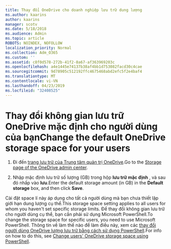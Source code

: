 ```yaml
---
title: Thay đổi OneDrive cho doanh nghiệp lưu trữ dung lượng
ms.author: kaarins
author: kaarins
manager: scotv
ms.date: 5/18/2018
ms.audience: Admin
ms.topic: article
ROBOTS: NOINDEX, NOFOLLOW
localization_priority: Normal
ms.collection: Adm_O365
ms.custom: ''
ms.assetid: c8f0d578-272b-41f2-8a67-af363969203c
ms.openlocfilehash: a4e1445e74137b38af4bb1d753082facd30c4cae
ms.sourcegitcommit: 9d78905c512192ffc4675468abd2efc5f2e4baf4
ms.translationtype: MT
ms.contentlocale: vi-VN
ms.lasthandoff: 04/23/2019
ms.locfileid: "32408525"
---
```

# <a name="change-the-default-onedrive-storage-space-for-your-users"></a><span data-ttu-id="2368c-102">Thay đổi không gian lưu trữ OneDrive mặc định cho người dùng của bạn</span><span class="sxs-lookup"><span data-stu-id="2368c-102">Change the default OneDrive storage space for your users</span></span>

1. <span data-ttu-id="2368c-103">Đi đến [trang lưu trữ của Trung tâm quản trị OneDrive](https://admin.onedrive.com/?v=StorageSettings).</span><span class="sxs-lookup"><span data-stu-id="2368c-103">Go to the [Storage page of the OneDrive admin center](https://admin.onedrive.com/?v=StorageSettings).</span></span>
    
2. <span data-ttu-id="2368c-104">Nhập mặc định lưu trữ số lượng (GB) trong hộp **lưu trữ mặc định** , và sau đó nhấp vào **lưu**.</span><span class="sxs-lookup"><span data-stu-id="2368c-104">Enter the default storage amount (in GB) in the **Default storage** box, and then click **Save**.</span></span>
    
<span data-ttu-id="2368c-105">Cài đặt space lí này áp dụng cho tất cả người dùng mà bạn chưa thiết lập giới hạn dung lượng cụ thể.</span><span class="sxs-lookup"><span data-stu-id="2368c-105">This storage space setting applies to all users for whom you haven't set specific storage limits.</span></span> <span data-ttu-id="2368c-106">Để thay đổi không gian lưu trữ cho người dùng cụ thể, bạn cần phải sử dụng Microsoft PowerShell.</span><span class="sxs-lookup"><span data-stu-id="2368c-106">To change the storage space for specific users, you need to use Microsoft PowerShell.</span></span> <span data-ttu-id="2368c-107">Thông tin về làm thế nào để làm điều này, xem các [thay đổi người dùng OneDrive lượng lưu trữ bằng cách sử dụng PowerShell](https://go.microsoft.com/fwlink/?linkid=866402).</span><span class="sxs-lookup"><span data-stu-id="2368c-107">For info on how to do this, see [Change users' OneDrive storage space using PowerShell](https://go.microsoft.com/fwlink/?linkid=866402).</span></span>
  

